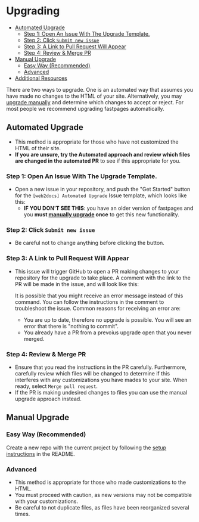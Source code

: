 # Upgrading

<!-- TOC depthFrom:1 depthTo:6 withLinks:1 updateOnSave:1 orderedList:0 -->

- [Automated Upgrade](#automated-upgrade)
    - [Step 1: Open An Issue With The Upgrade Template.](#step-1-open-an-issue-with-the-upgrade-template)
    - [Step 2: Click `Submit new issue`](#step-2-click-submit-new-issue)
    - [Step 3: A Link to Pull Request Will Appear](#step-3-a-link-to-pull-request-will-appear)
    - [Step 4: Review & Merge PR](#step-4-review-merge-pr)
- [Manual Upgrade](#manual-upgrade)
    - [Easy Way (Recommended)](#easy-way-recommended)
    - [Advanced](#advanced)
- [Additional Resources](#additional-resources)
<!-- /TOC -->

There are two ways to upgrade. One is an automated way that assumes you have made no changes to the HTML of your site. Alternatively, you may [upgrade manually](#manual-upgrade) and determine which changes to accept or reject.  For most people we recommend upgrading fastpages automatically.

## Automated Upgrade

 - This method is appropriate for those who have not customized the HTML of their site.  
 - **If you are unsure, try the Automated approach and review which files are changed in the automated PR** to see if this appropriate for you.

### Step 1: Open An Issue With The Upgrade Template.

- Open a new issue in your repository, and push the "Get Started" button for the `[web2docs] Automated Upgrade` Issue template, which looks like this:
    - **IF YOU DON'T SEE THIS**: you have an older version of fastpages and you **must [manually upgrade](#manual-upgrade) once** to get this new functionality.

### Step 2: Click `Submit new issue`

- Be careful not to change anything before clicking the button.

### Step 3: A Link to Pull Request Will Appear

- This issue will trigger GitHub to open a PR making changes to your repository for the upgrade to take place.  A comment with the link to the PR will be made in the issue, and will look like this:

    It is possible that you might receive an error message instead of this command.  You can follow the instructions in the comment to troubleshoot the issue.  Common reasons for receiving an error are:

    - You are up to date, therefore no upgrade is possible.  You will see an error that there is "nothing to commit".
    - You already have a PR from a prevoius upgrade open that you never merged.

### Step 4: Review & Merge PR

- Ensure that you read the instructions in the PR carefully.  Furthermore, carefully review which files will be changed to determine if this interferes with any customizations you have mades to your site.  When ready, select `Merge pull request`.  
- If the PR is making undesired changes to files you can use the manual upgrade approach instead.

## Manual Upgrade

### Easy Way (Recommended)

Create a new repo with the current project by following the [setup instructions](https://github.com/AlexRogalskiy/web2docs#setup-instructions) in the README.

### Advanced

- This method is appropriate for those who made customizations to the HTML.  
- You must proceed with caution, as new versions may not be compatible with your customizations.
- Be careful to not duplicate files, as files have been reorganized several times.
